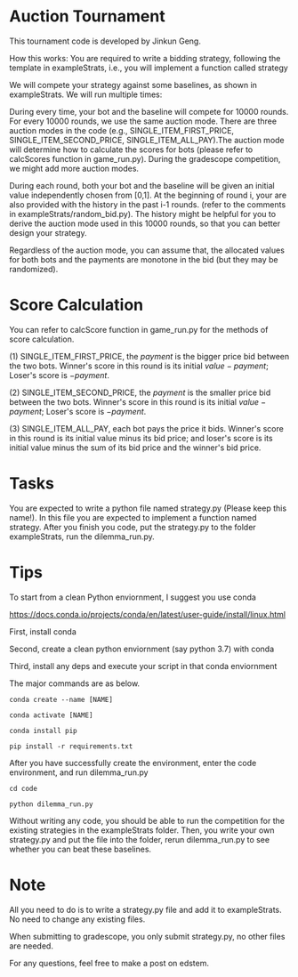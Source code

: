 # Auction Tournament

This tournament code is developed by Jinkun Geng. 


How this works:
You are required to write a bidding strategy, following the template in exampleStrats, i.e., you will implement a function called strategy

We will compete your strategy against some baselines, as shown in exampleStrats. We will run multiple times: 

During every time, your bot and the baseline will compete for 10000 rounds.
For every 10000 rounds, we use the same auction mode. There are three auction modes in the code (e.g., SINGLE_ITEM_FIRST_PRICE, SINGLE_ITEM_SECOND_PRICE,
SINGLE_ITEM_ALL_PAY).The auction mode will determine how to calculate the scores for bots (please refer to calcScores function in game_run.py). During the gradescope competition, we might add more auction modes.



During each round, both your bot and the baseline will be given an initial value independently chosen from [0,1]. At the beginning of round i, your are also provided with the history in the past i-1 rounds. (refer to the comments in exampleStrats/random_bid.py). The history might be helpful for you to derive the auction mode used in this 10000 rounds, so that you can better design your strategy. 

Regardless of the auction mode, you can assume that, the allocated values for both bots and the payments are monotone in the bid (but they may be randomized).


# Score Calculation
You can refer to calcScore function in game_run.py for the methods of score calculation.

(1) SINGLE_ITEM_FIRST_PRICE, the $payment$ is the bigger price bid between the two bots. Winner's score in this round is its initial $value-payment$; Loser's score is $-payment$.

(2) SINGLE_ITEM_SECOND_PRICE, the $payment$ is the smaller price bid between the two bots. Winner's score in this round is its initial $value-payment$; Loser's score is $-payment$.

(3) SINGLE_ITEM_ALL_PAY, each bot pays the price it bids. Winner's score in this round is its initial value minus its bid price; and loser's score is its initial value minus the sum of its bid price and the winner's bid price. 




# Tasks
You are expected to write a python file named strategy.py (Please keep this name!). In this file you are expected to implement a function named strategy. After you finish you code, put the strategy.py to the folder exampleStrats, run the dilemma_run.py.

# Tips

To start from a clean Python enviornment, I suggest you use conda 

https://docs.conda.io/projects/conda/en/latest/user-guide/install/linux.html

First, install conda

Second, create a clean python enviornment (say python 3.7) with conda

Third, install any deps and execute your script in that conda enviornment 

The major commands are as below. 

```
conda create --name [NAME]

conda activate [NAME]

conda install pip

pip install -r requirements.txt
```

After you have successfully create the environment, enter the code environment, and run dilemma_run.py

```
cd code 

python dilemma_run.py
```

Without writing any code, you should be able to run the competition for the existing strategies in the exampleStrats folder. Then, you write your own strategy.py and put the file into the folder, rerun dilemma_run.py to see whether you can beat these baselines.


# Note

All you need to do is to write a strategy.py file and add it to exampleStrats. No need to change any existing files.

When submitting to gradescope, you only submit strategy.py, no other files are needed.

For any questions, feel free to make a post on edstem.